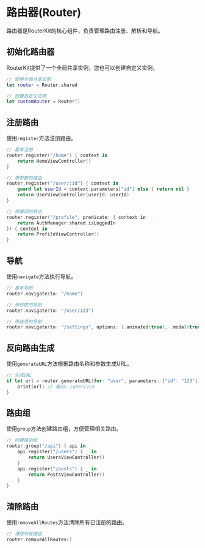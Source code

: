 # 路由器(Router)

路由器是RouterKit的核心组件，负责管理路由注册、解析和导航。

## 初始化路由器

RouterKit提供了一个全局共享实例，您也可以创建自定义实例。

```swift
// 使用全局共享实例
let router = Router.shared

// 创建自定义实例
let customRouter = Router()
```

## 注册路由

使用`register`方法注册路由。

```swift
// 基本注册
router.register("/home") { context in
    return HomeViewController()
}

// 带参数的路由
router.register("/user/:id") { context in
    guard let userId = context.parameters["id"] else { return nil }
    return UserViewController(userId: userId)
}

// 带谓词的路由
router.register("/profile", predicate: { context in
    return AuthManager.shared.isLoggedIn
}) { context in
    return ProfileViewController()
}
```

## 导航

使用`navigate`方法执行导航。

```swift
// 基本导航
router.navigate(to: "/home")

// 带参数的导航
router.navigate(to: "/user/123")

// 带选项的导航
router.navigate(to: "/settings", options: [.animated(true), .modal(true)])
```

## 反向路由生成

使用`generateURL`方法根据路由名称和参数生成URL。

```swift
// 生成URL
if let url = router.generateURL(for: "user", parameters: ["id": "123"]) {
    print(url) // 输出: /user/123
}
```

## 路由组

使用`group`方法创建路由组，方便管理相关路由。

```swift
// 创建路由组
router.group("/api") { api in
    api.register("/users") { _ in
        return UsersViewController()
    }
    api.register("/posts") { _ in
        return PostsViewController()
    }
}
```

## 清除路由

使用`removeAllRoutes`方法清除所有已注册的路由。

```swift
// 清除所有路由
router.removeAllRoutes()
```